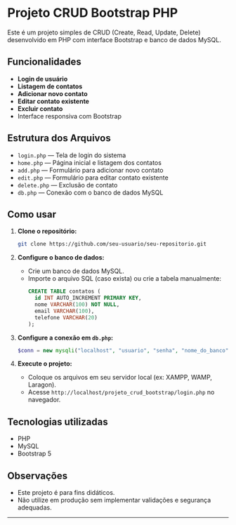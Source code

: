 # Projeto CRUD Bootstrap PHP

Este é um projeto simples de CRUD (Create, Read, Update, Delete) desenvolvido em PHP com interface Bootstrap e banco de dados MySQL.

## Funcionalidades

- **Login de usuário**
- **Listagem de contatos**
- **Adicionar novo contato**
- **Editar contato existente**
- **Excluir contato**
- Interface responsiva com Bootstrap

## Estrutura dos Arquivos

- `login.php` — Tela de login do sistema
- `home.php` — Página inicial e listagem dos contatos
- `add.php` — Formulário para adicionar novo contato
- `edit.php` — Formulário para editar contato existente
- `delete.php` — Exclusão de contato
- `db.php` — Conexão com o banco de dados MySQL

## Como usar

1. **Clone o repositório:**
   ```bash
   git clone https://github.com/seu-usuario/seu-repositorio.git
   ```

2. **Configure o banco de dados:**
   - Crie um banco de dados MySQL.
   - Importe o arquivo SQL (caso exista) ou crie a tabela manualmente:
     ```sql
     CREATE TABLE contatos (
       id INT AUTO_INCREMENT PRIMARY KEY,
       nome VARCHAR(100) NOT NULL,
       email VARCHAR(100),
       telefone VARCHAR(20)
     );
     ```

3. **Configure a conexão em `db.php`:**
   ```php
   $conn = new mysqli("localhost", "usuario", "senha", "nome_do_banco");
   ```

4. **Execute o projeto:**
   - Coloque os arquivos em seu servidor local (ex: XAMPP, WAMP, Laragon).
   - Acesse `http://localhost/projeto_crud_bootstrap/login.php` no navegador.

## Tecnologias utilizadas

- PHP
- MySQL
- Bootstrap 5

## Observações

- Este projeto é para fins didáticos.
- Não utilize em produção sem implementar validações e segurança adequadas.

---
